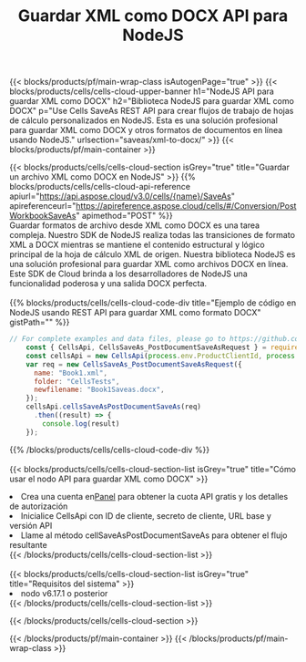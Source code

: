 ﻿---
title:  Guardar XML como DOCX API para NodeJS
description: Usando Aspose.Cells Cloud SDK para NodeJS para guardar el archivo de formato XML como archivo de formato DOCX.
url: /es/nodejs/saveas/xml-to-docx/
---
{{< blocks/products/pf/main-wrap-class isAutogenPage="true" >}}
{{< blocks/products/cells/cells-cloud-upper-banner h1="NodeJS API para guardar XML como DOCX" h2="Biblioteca NodeJS para guardar XML como DOCX" p="Use Cells SaveAs REST API para crear flujos de trabajo de hojas de cálculo personalizados en NodeJS. Esta es una solución profesional para guardar XML como DOCX y otros formatos de documentos en línea usando NodeJS." urlsection="saveas/xml-to-docx/" >}}
{{< blocks/products/pf/main-container >}}

{{< blocks/products/cells/cells-cloud-section isGrey="true" title="Guardar un archivo XML como DOCX en NodeJS" >}}
{{% blocks/products/cells/cells-cloud-api-reference apiurl="https://api.aspose.cloud/v3.0/cells/{name}/SaveAs" apireferenceurl="https://apireference.aspose.cloud/cells/#/Conversion/PostWorkbookSaveAs" apimethod="POST" %}}
<br/>
Guardar formatos de archivo desde XML como DOCX es una tarea compleja. Nuestro SDK de NodeJS realiza todas las transiciones de formato XML a DOCX mientras se mantiene el contenido estructural y lógico principal de la hoja de cálculo XML de origen. Nuestra biblioteca NodeJS es una solución profesional para guardar XML como archivos DOCX en línea. Este SDK de Cloud brinda a los desarrolladores de NodeJS una funcionalidad poderosa y una salida DOCX perfecta.
<br/>
<br/>
{{% blocks/products/cells/cells-cloud-code-div title="Ejemplo de código en NodeJS usando REST API para guardar XML como formato DOCX" gistPath="" %}}
  
```js
// For complete examples and data files, please go to https://github.com/aspose-cells-cloud/aspose-cells-cloud-node/
    const { CellsApi, CellsSaveAs_PostDocumentSaveAsRequest } = require("asposecellscloud");
    const cellsApi = new CellsApi(process.env.ProductClientId, process.env.ProductClientSecret);
    var req = new CellsSaveAs_PostDocumentSaveAsRequest({
      name: "Book1.xml",
      folder: "CellsTests",
      newfilename: "Book1Saveas.docx",
    });
    cellsApi.cellsSaveAsPostDocumentSaveAs(req)
      .then((result) => {
        console.log(result)
    });
```
  
{{% /blocks/products/cells/cells-cloud-code-div %}}
<br/>
<br/>
{{< blocks/products/cells/cells-cloud-section-list isGrey="true" title="Cómo usar el nodo API para guardar XML como DOCX" >}}
<li> Crea una cuenta en<a href="https://dashboard.aspose.cloud/">Panel</a> para obtener la cuota API gratis y los detalles de autorización</li>
<li>Inicialice CellsApi con ID de cliente, secreto de cliente, URL base y versión API</li>
<li>Llame al método cellSaveAsPostDocumentSaveAs para obtener el flujo resultante</li>
{{< /blocks/products/cells/cells-cloud-section-list >}}
<br/>
<br/>
{{< blocks/products/cells/cells-cloud-section-list isGrey="true" title="Requisitos del sistema" >}}
<li>nodo v6.17.1 o posterior</li>
{{< /blocks/products/cells/cells-cloud-section-list >}}

{{< /blocks/products/cells/cells-cloud-section >}}

{{< /blocks/products/pf/main-container >}}
{{< /blocks/products/pf/main-wrap-class >}}
